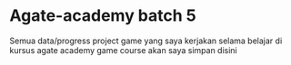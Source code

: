 # Agate-academy batch 5
 Semua data/progress project game yang saya kerjakan selama belajar di kursus agate academy game course akan saya simpan disini
